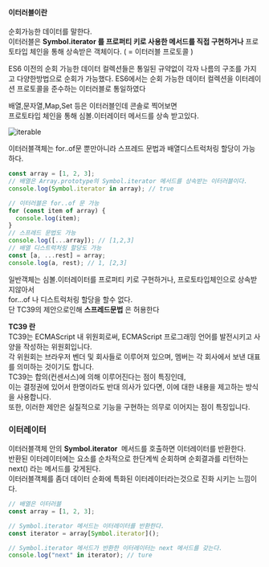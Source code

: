 #### **이터러블이란**

순회가능한 데이터를 말한다.  
이터러블은 **Symbol.iterator 를 프로퍼티 키로 사용한 메서드를 직접 구현하거나** 프로토타입 체인을 통해 상속받은 객체이다. ( = 이터러블 프로토콜 )

ES6 이전의 순회 가능한 데이터 컬렉션들은 통일된 규약없이 각자 나름의 구조를 가지고 다양한방법으로 순회가 가능했다. ES6에서는 순회 가능한 데이터 컬렉션을 이터레이션 프로토콜을 준수하는 이터러블로 통일하였다

배열,문자열,Map,Set 등은 이터러블인데 콘솔로 찍어보면  
프로토타입 체인을 통해 심볼.이터레이터 메서드를 상속 받고있다.

![iterable](https://github.com/limhoooo/nextjs-blog/assets/24869943/37d754c6-94ac-470f-b37b-b97e9203c198)

이터러블객체는 for..of문 뿐만아니라 스프레드 문법과 배열디스트럭처링 할당이 가능하다.

```jsx
const array = [1, 2, 3];
// 배열은 Array.prototype의 Symbol.iterator 메서드를 상속받는 이터러블이다.
console.log(Symbol.iterator in array); // true

// 이터러블은 for..of 문 가능
for (const item of array) {
  console.log(item);
}
// 스프레드 문법도 가능
console.log([...array]); // [1,2,3]
// 배열 디스트럭처링 할당도 가능
const [a, ...rest] = array;
console.log(a, rest); // 1, [2,3]
```

일반객체는 심볼.이터레이터를 프로퍼티 키로 구현하거나, 프로토타입체인으로 상속받지않아서  
for...of 나 디스트럭처링 할당을 할수 없다.   
단 TC39의 제안으로인해 **스프레드문법** 은 허용한다

**TC39 란**  
TC39는 ECMAScript 내 위원회로써, ECMAScript 프로그래밍 언어를 발전시키고 사양을 작성하는 위원회입니다.   
각 위원회는 브라우저 벤더 및 회사들로 이루어져 있으며, 멤버는 각 회사에서 보낸 대표를 의미하는 것이기도 합니다.   
TC39는 합의(컨센서스)에 의해 이루어진다는 점이 특징인데,   
이는 결정권에 있어서 한명이라도 반대 의사가 있다면, 이에 대한 내용을 제고하는 방식을 사용합니다.   
또한, 이러한 제안은 실질적으로 기능을 구현하는 의무로 이어지는 점이 특징입니다.

### **이터레이터**

이터러블객체 안의 **Symbol.iterator**  메서드를 호출하면 이터레이터를 반환한다.  
반환된 이터레이터에는 요소를 순차적으로 한단계씩 순회하며 순회결과를 리턴하는 next() 라는 메서드를 갖게된다.  
이터러블객체를 좀더 데이터 순화에 특화된 이터레이터라는것으로 진화 시키는 느낌이다.

```jsx
// 배열은 이터러블
const array = [1, 2, 3];

// Symbol.iterator 메서드는 이터레이터를 반환한다.
const iterator = array[Symbol.iterator]();

// Symbol.iterator 메서드가 반환한 이터레이터는 next 메서드를 갖는다.
console.log("next" in iterator); // ture
```
